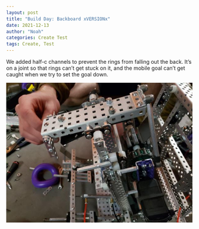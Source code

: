 ```yaml
---
layout: post
title: "Build Day: Backboard xVERSIONx"
date: 2021-12-13
author: "Noah"
categories: Create Test
tags: Create, Test
---
```

We added half-c channels to prevent the rings from falling out the back. It’s on a joint so that rings can’t get stuck on it, and the mobile goal can’t get caught when we try to set the goal down. 

<img class="responsive-img" width="500" src="/assets/pics/building/robot-3/20211213_175828.jpg">
